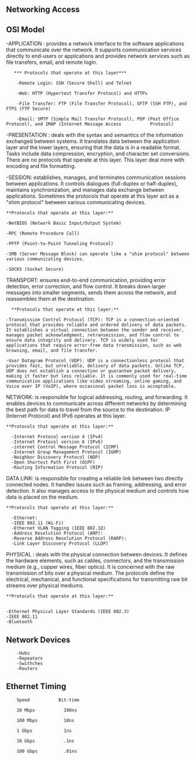 ## Networking Access

## OSI Model 

-APPLICATION : provides a network interface to the software applications that communicate over the network. It supports communication services directly to end-users or applications and provides network services such as file transfers, email, and remote login.
        
       *** Protocols that operate at this layer***

        -Remote Login: SSH (Secure Shell) and Telnet

        -Web: HTTP (Hypertext Transfer Protocol) and HTTPs

        -File Transfer: FTP (File Transfer Protocol), SFTP (SSH FTP), and FTPS (FTP Secure)
    
        -Email: SMTP (Simple Mail Transfer Protocol), POP (Post Office Protocol), and IMAP (Internet Message Access           Protocol)

  -PRESENTATION : deals with the syntax and semantics of the information exchanged between systems. It translates data between the application layer and the lower layers, ensuring that the data is in a readable format. Tasks include data compression, encryption, and character set conversions. There are no protocols that operate at this layer. This layer deal more with encoding and file formatting.

-SESSION: establishes, manages, and terminates communication sessions between applications. It controls dialogues (full-duplex or half-duplex), maintains synchronization, and manages data exchange between applications. Sometimes the protocols that operate at this layer act as a "shim protocol" between various communicating devices.

    **Protocols that operate at this layer:**

    -NetBIOS (Network Basic Input/Output System)

    -RPC (Remote Procedure Call)

    -PPTP (Point-to-Point Tunneling Protocol)

    -SMB (Server Message Block) can operate like a "shim protocol" between various communicating devices.

    -SOCKS (Socket Secure)
    
TRANSPORT: ensures end-to-end communication, providing error detection, error correction, and flow control. It breaks down larger messages into smaller segments, sends them across the network, and reassembles them at the destination.

      **Protocols that operate at this layer:**

    -Transmission Control Protocol (TCP): TCP is a connection-oriented protocol that provides reliable and ordered delivery of data packets. It establishes a virtual connection between the sender and receiver, manages packet acknowledgment, retransmission, and flow control to ensure data integrity and delivery. TCP is widely used for applications that require error-free data transmission, such as web browsing, email, and file transfer.

    -User Datagram Protocol (UDP): UDP is a connectionless protocol that provides fast, but unreliable, delivery of data packets. Unlike TCP, UDP does not establish a connection or guarantee packet delivery, making it faster but less reliable. It is commonly used for real-time communication applications like video streaming, online gaming, and Voice over IP (VoIP), where occasional packet loss is acceptable.

NETWORK: is responsible for logical addressing, routing, and forwarding. It enables devices to communicate across different networks by determining the best path for data to travel from the source to the destination. IP (Internet Protocol) and IPv6 operates at this layer.

    **Protocols that operate at this layer:**

      -Internet Protocol version 4 (IPv4)
      -Internet Protocol version 6 (IPv6)
      -internet Control Message Protocol (ICMP)
      -Internet Group Management Protocol (IGMP)
      -Neighbor Discovery Protocol (NDP)
      -Open Shortest Path First (OSPF)
      -Routing Information Protocol (RIP)

DATA LINK: is responsible for creating a reliable link between two directly connected nodes. It handles issues such as framing, addressing, and error detection. It also manages access to the physical medium and controls how data is placed on the medium. 


    **Protocols that operate at this layer:**
     
      -Ethernet: 
      -IEEE 802.11 (Wi-Fi)
      -Ethernet VLAN Tagging (IEEE 802.1Q)
      -Address Resolution Protocol (ARP):
      -Reverse Address Resolution Protocol (RARP):
      -Link Layer Discovery Protocol (LLDP)

     
PHYSICAL : deals with the physical connection between devices. It defines the hardware elements, such as cables, connectors, and the transmission medium (e.g., copper wires, fiber optics). It is concerned with the raw transmission of bits over a physical medium. The protocols define the electrical, mechanical, and functional specifications for transmitting raw bit streams over physical mediums.

  

    **Protocols that operate at this layer:**


    -Ethernet Physical Layer Standards (IEEE 802.3)
    -IEEE 802.11
    -Bluetooth 

##  Network Devices

        -Hubs
        -Repeaters
        -Swithches
        -Routers

## Ethernet Timing

        
        Speed	        Bit-time
        
        10 Mbps           100ns

        100 Mbps          10ns
        
        1 Gbps            1ns

        10 Gbps           .1ns

        100 Gbps          .01ns




    


